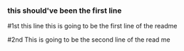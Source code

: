 ### this should've been the first line

#1st
this line this is going to be the first line of the readme

#2nd
This is going to be the second line of the read me

